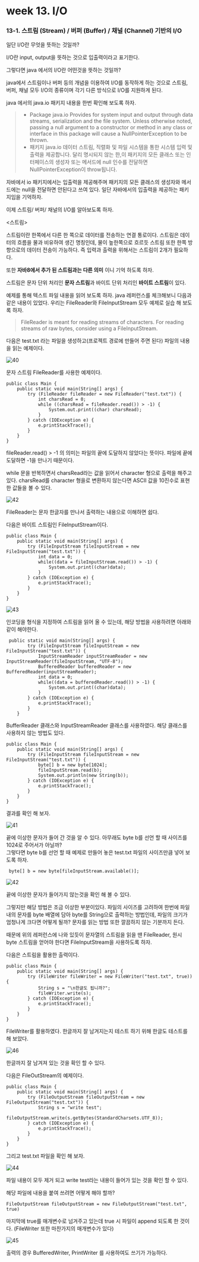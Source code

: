 # week 13. I/O

### 13-1. 스트림 (Stream) / 버퍼 (Buffer) / 채널 (Channel) 기반의 I/O

일단 I/O란 무엇을 뜻하는 것일까?

I/O란 input, output을 뜻하는 것으로 입출력이라고 표기한다.

그렇다면 java 에서의 I/O란 어떤것을 뜻하는 것일까?

java에서 스트림이나 버퍼 등의 개념을 이용하여 I/O를 동작하게 하는 것으로 스트림, 버퍼, 채널 모두 I/O의 종류이며 각기 다른 방식으로 I/O를 지원하게 된다.



java 에서의 java.io 패키지 내용을 한번 확인해 보도록 하자.

>* Package java.io
Provides for system input and output through data streams, serialization and the file system. Unless otherwise noted, passing a null argument to a constructor or method in any class or interface in this package will cause a NullPointerException to be thrown.
>*  패키지 java.io 데이터 스트림, 직렬화 및 파일 시스템을 통한 시스템 입력 및 출력을 제공합니다. 달리 명시되지 않는 한,이 패키지의 모든 클래스 또는 인터페이스의 생성자 또는 메서드에 null 인수를 전달하면 NullPointerException이 throw됩니다.

자바에서 io 패키지에서는 입출력을 제공해주며 패키지의 모든 클래스의 생성자와 메서드에는 null을 전달하면 안된다고 쓰여 있다. 일단 자바에서의 입출력을 제공하는 패키지임을 기억하자.

이제 스트림/ 버퍼/ 채널의 I/O를 알아보도록 하자.


<스트림>

스트림이란 한쪽에서 다른 한 쪽으로 데이터를 전송하는 연결 통로이다. 스트림은 데이터의 흐름을 물과 비유하여 생긴 명칭인데, 물이 높한쪽으로 흐르듯 스트림 또한 한쪽 방향으로의 데이터 전송이 가능하다. 
즉 입력과 출력을 위해서는 스트림이 2개가 필요하다. 

또한 **자바8에서 추가 된 스트림과는 다른 의미** 이니 기억 하도록 하자.

스트림은 문자 단위 처리인 **문자 스트림**과 바이트 단위 처리인 **바이트 스트림**이 있다.

예제를 통해 텍스트 파일 내용을 읽어 보도록 하자. java 레퍼런스를 체크해보니 다음과 같은 내용이 있었다. 우리는 FileReader와 FileInputStream 모두 예제로 실습 해 보도록 하자.

>FileReader is meant for reading streams of characters. For reading streams of raw bytes, consider using a FileInputStream.

다음은 test.txt 라는 파일을 생성하고(프로젝트 경로에 만들어 주면 된다) 파일의 내용을 읽는 예제이다.

![40](./image/40.png)

문자 스트림 FileReader를 사용한 예제이다.

```
public class Main {
    public static void main(String[] args) {
        try (FileReader fileReader = new FileReader("test.txt")) {
            int charsRead = 0;
            while ((charsRead = fileReader.read()) > -1) {
                System.out.print((char) charsRead);
            }
        } catch (IOException e) {
            e.printStackTrace();
        }
    }
}
```

fileReader.read() > -1 의 의미는 파일의 끝에 도달하지 않았다는 뜻이다. 파일에 끝에 도달하면 -1을 만나기 때문이다.

while 문을 반복하면서 charsRead라는 값을 읽어서 character 형으로 출력을 해주고 있다. charsRead를 character 형을로 변환하지 않는다면 ASCII 값을 10진수로 표현한 값들을 볼 수 있다.

![42](./image/42.png) 

FileReader는 문자 한글자를 만나서 출력하는 내용으로 이해하면 쉽다.


다음은 바이트 스트림인 FileInputStream이다.


```
public class Main {
    public static void main(String[] args) {
        try (FileInputStream fileInputStream = new FileInputStream("test.txt")) {
            int data = 0;
            while((data = fileInputStream.read()) > -1) {
                System.out.print((char)data);
            }
        } catch (IOException e) {
            e.printStackTrace();
        }
    }
}
```

![43](./image/43.png)

인코딩을 형식을 지정하여 스트림을 읽어 올 수 있는데, 해당 방법을 사용하려면 아래와 같이 해야한다. 

```
 public static void main(String[] args) {
        try (FileInputStream fileInputStream = new FileInputStream("test.txt")) {
            InputStreamReader inputStreamReader = new InputStreamReader(fileInputStream, "UTF-8");
            BufferedReader bufferedReader = new BufferedReader(inputStreamReader);
            int data = 0;
            while((data = bufferedReader.read()) > -1) {
                System.out.print((char)data);
            }
        } catch (IOException e) {
            e.printStackTrace();
        }
    }
```

BufferReader 클래스와 InputStreamReader 클래스를 사용하였다. 해당 클래스를 사용하지 않는 방법도 있다. 

```
public class Main {
    public static void main(String[] args) {
        try (FileInputStream fileInputStream = new FileInputStream("test.txt")) {
            byte[] b = new byte[1024];
            fileInputStream.read(b);
            System.out.println(new String(b));
        } catch (IOException e) {
            e.printStackTrace();
        }
    }
}
```

결과를 확인 해 보자.

![41](./image/41.png)

끝에 이상한 문자가 들어 간 것을 알 수 있다. 아무래도 byte b를 선언 할 때 사이즈를 1024로 주어서가 아닐까?  
그렇다면 byte b를 선언 할 때 예제로 만들어 놓은 test.txt 파일의 사이즈만큼 넣어 보도록 하자.

```
 byte[] b = new byte[fileInputStream.available()];
```

![42](./image/42.png)

끝에 이상한 문자가 들어가지 않는것을 확인 해 볼 수 있다.

그렇지만 해당 방법은 조금 이상한 부분이있다. 파일의 사이즈를 고려하여 한번에 파일 내의 문자를 byte 배열에 담아 byte를 String으로 출력하는 방법인데, 파일의 크기가 엄청나게 크다면 어떻게 될까? 문자를 읽는 방법 또한 깔끔하지 않는 기분까지 든다.

때문에 위의 레퍼런스에 나와 있듯이 문자열의 스트림을 읽을 땐 FileReader, 원시 byte 스트림을 얻어야 한다면 FileInputStream을 사용하도록 하자. 

다음은 스트림을 활용한 출력이다.

```
public class Main {
    public static void main(String[] args) {
        try (FileWriter fileWriter = new FileWriter("test.txt", true)) {
            String s = "\n한글도 됩니까?";
            fileWriter.write(s);
        } catch (IOException e) {
            e.printStackTrace();
        }
    }
}
```

FileWriter를 활용하였다. 한글까지 잘 남겨지는지 테스트 하기 위해 한글도 테스트를 해 보았다.

![46](./image/46.png)

한글까지 잘 남겨져 있는 것을 확인 할 수 있다.

다음은 FileOutStream의 예제이다.

```
public class Main {
    public static void main(String[] args) {
        try (FileOutputStream fileOutputStream = new FileOutputStream("test.txt")) {
            String s = "write test";
            fileOutputStream.write(s.getBytes(StandardCharsets.UTF_8));
        } catch (IOException e) {
            e.printStackTrace();
        }
    }
}
```

그리고 test.txt 파일을 확인 해 보자.

![44](./image/44.png)

파일 내용이 모두 제거 되고 write test라는 내용이 들어가 있는 것을 확인 할 수 있다.

해당 파일에 내용을 붙여 쓰려면 어떻게 해야 할까?

```
FileOutputStream fileOutputStream = new FileOutputStream("test.txt", true)
```

마지막에 true를 매개변수로 넘겨주고 있는데 true 시 파일이 append 되도록 한 것이다. (FileWriter 또한 마찬가지의 매개변수가 있다)

![45](./image/45.png)

출력의 경우 BufferedWriter, PrintWriter 를 사용하여도 쓰기가 가능하다.

